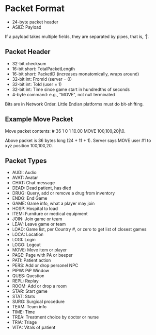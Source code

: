 # Packet Format

* 24-byte packet header
* ASIIZ: Payload

If a payload takes multiple fields, they are separated by pipes, that is, '|'. 

## Packet Header

* 32-bit checksum
* 16-bit short: TotalPacketLength
* 16-bit short: PacketID (increases monatomically, wraps around)
* 32-bit int: FromId (server = 0)
* 32-bit int: ToId (user = 1)
* 32-bit int: Time since game start in hundredths of seconds
* 4-byte command: e.g., "MOVE", not null terminated

Bits are in Network Order. Little Endian platforms must do bit-shifting.

## Example Move Packet

Move packet contents: # 36 1 0 1 10.00 MOVE 100,100,20|\0. 

Above packet is 36 bytes long (24 + 11 + 1). Server says MOVE user #1 to xyz position 100,100,20.

## Packet Types

* AUDI: Audio
* AVAT: Avatar
* CHAT: Chat message
* DEAD: Dead patient, has died 
* DRUG: Query, add or remove a drug from inventory
* ENDG: End Game
* GAME: Game info, what a player may join
* HOSP: Hospital to load
* ITEM: Furniture or medical equipment
* JOIN: Join game or team
* LEAV: Leave game or team
* LOAD: Game list, per Country #, or zero to get list of closest games
* LOCA: Location
* LOGI: Login
* LOGO: Logout
* MOVE: Move item or player
* PAGE: Page with PA or beeper
* PATI: Patient action
* PERS: Add or drop personel NPC
* PIPW: PiP Window
* QUES: Question
* REPL: Replay
* ROOM: Add or drop a room
* STAR: Start game
* STAT: Stats
* SURG: Surgical procedure
* TEAM: Team info
* TIME: Time
* TREA: Treatment choice by doctor or nurse
* TRIA: Triage
* VITA: Vitals of patient
